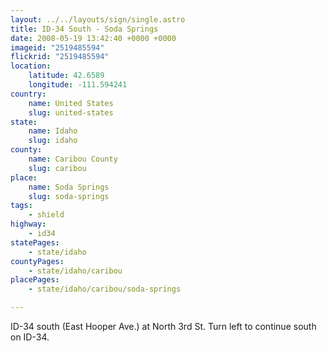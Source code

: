 ```yaml
---
layout: ../../layouts/sign/single.astro
title: ID-34 South - Soda Springs
date: 2008-05-19 13:42:40 +0000 +0000
imageid: "2519485594"
flickrid: "2519485594"
location:
    latitude: 42.6589
    longitude: -111.594241
country:
    name: United States
    slug: united-states
state:
    name: Idaho
    slug: idaho
county:
    name: Caribou County
    slug: caribou
place:
    name: Soda Springs
    slug: soda-springs
tags:
    - shield
highway:
    - id34
statePages:
    - state/idaho
countyPages:
    - state/idaho/caribou
placePages:
    - state/idaho/caribou/soda-springs

---
```

ID-34 south (East Hooper Ave.) at North 3rd St.  Turn left to continue south on ID-34.